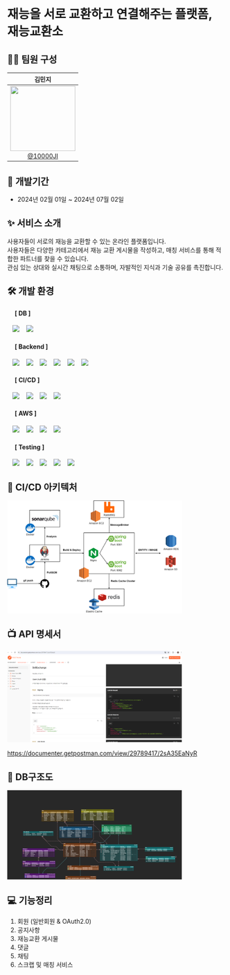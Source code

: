 # 재능을 서로 교환하고 연결해주는 플랫폼, 재능교환소

## 🙋‍♀️ 팀원 구성
<div align="center">

<div align="center">

|                                                               **김민지**                                                               |
|:-----------------------------------------------------------------------------------------------------------------------------------:| 
| [<img src="https://avatars.githubusercontent.com/u/121842688?v=4" height=150 width=150> <br/> @10000JI](https://github.com/10000JI) |

</div>
</div>

## 📆 개발기간
- 2024년 02월 01일 ~ 2024년 07월 02일

## ✨ 서비스 소개
사용자들이 서로의 재능을 교환할 수 있는 온라인 플랫폼입니다. <br>
사용자들은 다양한 카테고리에서 재능 교환 게시물을 작성하고, 매칭 서비스를 통해 적합한 파트너를 찾을 수 있습니다. <br>
관심 있는 상대와 실시간 채팅으로 소통하며, 자발적인 지식과 기술 공유를 촉진합니다.

## 🛠️ 개발 환경
#### &nbsp;　[ DB ]
&nbsp;&nbsp;&nbsp;<img src="https://img.shields.io/badge/MariaDB-003545?style=flat&logo=MariaDB&logoColor=white"/>
&nbsp;&nbsp;&nbsp;<img src="https://img.shields.io/badge/Redis-DC382D?style=flat&logo=Redis&logoColor=white"/>

#### &nbsp;　[ Backend ]
&nbsp;&nbsp;&nbsp;<img src="https://img.shields.io/badge/Java-007396?style=flat&logo=java&logoColor=white"/>
&nbsp;&nbsp;&nbsp;<img src="https://img.shields.io/badge/Spring Boot-6DB33F?style=flat&logo=springBoot&logoColor=white"/>
&nbsp;&nbsp;&nbsp;<img src="https://img.shields.io/badge/Spring Security-6DB33F?style=flat&logo=springsecurity&logoColor=white"/>
&nbsp;&nbsp;&nbsp;<img src="https://img.shields.io/badge/Spring Data JPA-6DB33F?style=flat&logo=spring&logoColor=white"/>
&nbsp;&nbsp;&nbsp;<img src="https://img.shields.io/badge/QueryDSL-0769AD?style=flat&logo=java&logoColor=white"/>
&nbsp;&nbsp;&nbsp;<img src="https://img.shields.io/badge/RabbitMQ-FF6600?style=flat&logo=rabbitmq&logoColor=white"/>

#### &nbsp;　[ CI/CD ]
&nbsp;&nbsp;&nbsp;<img src="https://img.shields.io/badge/GitHub-181717?style=flat&logo=GitHub&logoColor=white"/>
&nbsp;&nbsp;&nbsp;<img src="https://img.shields.io/badge/Jenkins-D24939?style=flat&logo=jenkins&logoColor=white"/>
&nbsp;&nbsp;&nbsp;<img src="https://img.shields.io/badge/Docker-2496ED?style=flat&logo=Docker&logoColor=white"/>
&nbsp;&nbsp;&nbsp;<img src="https://img.shields.io/badge/Nginx-009639?style=flat&logo=nginx&logoColor=white"/>

#### &nbsp;　[ AWS ]
&nbsp;&nbsp;&nbsp;<img src="https://img.shields.io/badge/AWS EC2-FF9900?style=flat&logo=amazon-ec2&logoColor=white"/>
&nbsp;&nbsp;&nbsp;<img src="https://img.shields.io/badge/AWS RDS-527FFF?style=flat&logo=amazon-rds&logoColor=white"/>
&nbsp;&nbsp;&nbsp;<img src="https://img.shields.io/badge/AWS S3-569A31?style=flat&logo=amazon-s3&logoColor=white"/>
&nbsp;&nbsp;&nbsp;<img src="https://img.shields.io/badge/AWS ElastiCache-4053D6?style=flat&logo=amazon-aws&logoColor=white"/>

#### &nbsp;　[ Testing ]
&nbsp;&nbsp;&nbsp;<img src="https://img.shields.io/badge/JUnit5-25A162?style=flat&logo=JUnit5&logoColor=white"/>
&nbsp;&nbsp;&nbsp;<img src="https://img.shields.io/badge/Mockito-C5D9C8?style=flat&logo=mock&logoColor=white"/>
&nbsp;&nbsp;&nbsp;<img src="https://img.shields.io/badge/SonarQube-4E9BCD?style=flat&logo=sonarqube&logoColor=white"/>
&nbsp;&nbsp;&nbsp;<img src="https://img.shields.io/badge/Apache JMeter-D22128?style=flat&logo=apache-jmeter&logoColor=white"/>
&nbsp;&nbsp;&nbsp;<img src="https://img.shields.io/badge/Postman-FF6C37?style=flat&logo=postman&logoColor=white"/><br>

## 🚀 CI/CD 아키텍처

<img src="./img/CICD 아키텍처.png" width="80%">

## 📺 API 명세서

<img src="./img/API명세서.png" width="80%">

https://documenter.getpostman.com/view/29789417/2sA35EaNyR

## 📝 DB구조도
<img src="./img/ERD_재능교환소.png" width="80%">

## 💻 기능정리
1. 회원 (일반회원 & OAuth2.0)
2. 공지사항
3. 재능교환 게시물
4. 댓글 
5. 채팅
6. 스크랩 및 매칭 서비스
